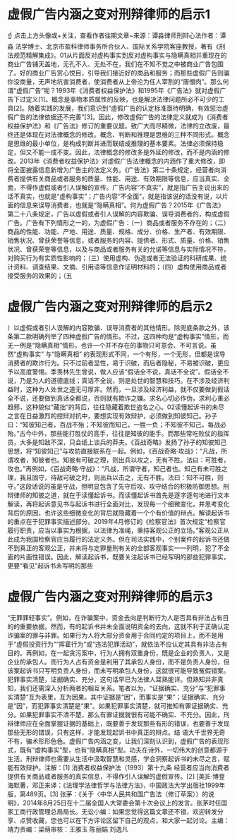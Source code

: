 # 虚假广告内涵之变对刑辩律师的启示1

☝ 点击上方头像或+关注，查看作者往期文章~来源：谭淼律师刑辩心法作者：谭淼 法学博士、北京市盈科律师事务所合伙人、国际关系学院客座教授，著有《刑法规范精解集成》。01从片面反对虚构事实到反对虚构事实与隐瞒真相并重现在的商业广告铺天盖地，无孔不入、无处不在，我们在不知不觉之中被商业广告包围了。好的商业广告赏心悦目，引导我们接近好的商品和服务；而那些虚假广告则骗你没商量，无声地坑害消费者，使消费者从上帝沦为任人宰割的“唐僧肉”。那么何谓“虚假广告”呢？1993年《消费者权益保护法》和1995年《广告法》就对虚假广告下过定义[1]。概念是事物本质属性的反映，也是解决法律问题所必不可少的工具[2]。随着实践的发展，我们意识到“虚假广告的认定标准亟待明确，有效惩治虚假广告的法律依据还不完善”[3]。因此，修改虚假广告的法律定义就成为《消费者权益保护法》和《广告法》修订的重要议题。致广大而尽精微，法律的立改废，最终还是体现在对法律概念的修改。概念、判断和推理是思维的三种不同形式。概念是思维的最小单位，是构成判断并进而联结成推理的基本要素。法律必须保持稳定，但又不能一成不变。因此，法律概念的修改多是外延的修改，而不是内涵的修改。2013年《消费者权益保护法》对虚假广告法律概念的内涵作了重大修改，即将全面披露信息新增为广告主的法定义务。《广告法》第二十条规定，经营者向消费者提供有关商品或者服务的质量、性能、用途、有效期限等信息，应当真实、全面，不得作虚假或者引人误解的宣传。广告内容“不真实”，就是指广告主说出来的话不真实，也就是“虚构事实”；广告内容“不全面”，就是指该说的话没有说，以片面的信息来误导消费者，也就是“隐瞒真相”。何为虚假广告？2015年《广告法》第二十八条规定，广告以虚假或者引人误解的内容欺骗、误导消费者的，构成虚假广告。广告有下列情形之一的，为虚假广告：（一）商品或者服务不存在的；（二）商品的性能、功能、产地、用途、质量、规格、成分、价格、生产者、有效期限、销售状况、曾获荣誉等信息，或者服务的内容、提供者、形式、质量、价格、销售状况、曾获荣誉等信息，以及与商品或者服务有关的允诺等信息与实际情况不符，对购买行为有实质性影响的；（三）使用虚构、伪造或者无法验证的科研成果、统计资料、调查结果、文摘、引用语等信息作证明材料的；（四）虚构使用商品或者接受服务的效果的；（五

# 虚假广告内涵之变对刑辩律师的启示2

）以虚假或者引人误解的内容欺骗、误导消费者的其他情形。除兜底条款之外，该条第二款明确列举了四种虚假广告的情形。不过，这四种均是“虚构事实”情形，而无一例是“隐瞒真相”情形，也许一个并不存在的事物只可意会、不可言说。虽然“虚构事实” 与“隐瞒真相” 的表现形式不同，一个有形，一个无形，但都是误导消费者的欺诈行为。只不过前者显性，易于识破，而后者隐秘，不易被识破，更应予以高度警惕。季羡林先生曾说，做人应该“假话全不说，真话不全说”。假话全不说，乃是为人的道德底线；真话不全说，则是处世的智慧和技巧。在不涉及经济利益时，这种为人处世之道无可厚非。然而，一旦涉及经济利益，就不仅要做到假话全不说，还要做到真话全都说，否则就有欺诈之嫌。求名心切必作伪，求利心重必趋邪，这种貌似“藏拙”的背后，往往隐藏着欺世盗名之心。02读懂起诉书的未尽之言在日益激烈的控辩对抗中，要想实现有效辩护，必须做到知彼知己。孙子曰：“知彼知己者，百战不殆；不知彼而知己，一胜一负；不知彼不知己，每战必殆。”古今中外，那些能打胜仗的高手，往往是知彼的能手。而那些常吃败仗的指挥员，大多是知敌不深，只会纸上谈兵的莽夫。《百战奇略》发扬了孙子的知彼知己思想，将“知彼知己”与攻防直接联系在一起。例如，《百战奇略·攻战》：“凡战，所谓攻者，知彼者也。知彼有可破之理，则出兵以攻之，无有不胜。法曰：可胜者，攻也。”再例如，《百战奇略·守战》：“凡战，所谓守者，知己者也。知己有未可胜之理，我且固守，待敌可破之时，则出兵以击之，无有不胜。法曰：知不可胜，则守。”这段话说的虽是守战，但明显包含了先守后攻、攻守结合的积极防御思想。刑辩律师的知彼之道，就在于读懂起诉书。而读懂起诉书首先是逐字逐句地进行文本解读，再将起诉意见书与起诉书进行全面对比，发现每一个细微变化，并思考变化背后的原因，也许这些细微变化的背后就隐藏着一个个有价值的辩点。解读起诉书的重点在于犯罪事实描述部分。2019年4月修订的《检察官法》首次规定“检察官履行职责，应当以事实为根据，以法律为准绳，秉持客观公正的立场。”客观公正从此成为我国检察官应当履行的法定义务。但在司法实践中，个别案件的起诉书还做不到真正的客观公正，并未将与定罪量刑有关的全部客观事实一一列明，犯了不全面的片面性错误。因此，解读起诉书，既要关注起诉书已经写明的那些犯罪事实，更要“看见”起诉书未写明的那些

# 虚假广告内涵之变对刑辩律师的启示3

“无罪罪轻事实”。例如，在诈骗案中，资金去向是判断行为人是否具有非法占有目的的重要依据。然而，有的起诉书并未全面说明资金的去向，这就不利于正确认定诈骗案的罪与非罪。如果行为人将大部分资金用于合同约定的项目上，而不是用于“虚假投资行为”“挥霍行为”或“违法犯罪活动”，就依法不应认定其具有非法占有目的。再例如，在一起贪污案中，行为人拥有双重身份，既是企业的负责人，又是企业的承包人。而行为人占有资金是利用了其承包人身份，而不是负责人身份，但该案起诉书只写明负责人身份，而未写明承包人身份，这就很可能导致冤假错案。犯罪事实清楚，证据确实、充分，这句话早已为法律人耳熟能详。但熟知并非真知，我们还需深入分析两者的相互关系。笔者以为，“证据确实、充分”与“犯罪事实清楚”互为表里，互为因果。其中证据是“因”，而事实是“果”；证据确实、充分是“因”，而犯罪事实清楚是“果”。如果犯罪事实清楚，就可推知有罪证据确实、充分。如果犯罪事实不清不楚，那么有罪证据就很有可能不确实、不充分。因此，刑辩律师应在全面掌握证据的基础上，既要善于发现那些有形的错误，也要善于发现那些无形的错误，只有这样，才能发现起诉书中真正的辩点。结 语大千世界无奇不有，骗术形形色色。虚假广告内涵之变，让我们深刻认识到，虚假广告的表现形式，既有“虚构事实”型，也有“隐瞒真相”型。功夫在诗外，一切伟大的创意都源于生活。刑辩律师也需要从生活中汲取智慧和灵感，学会洞察起诉书的未尽之言，赋能有效辩护。注解：[1] 消费者权益保护法（1993）第十九条 经营者应当向消费者提供有关商品或者服务的真实信息，不得作引人误解的虚假宣传。[2] [美]E·博登海默著，邓正来译：《法理学法律哲学与法律方法》，中国政法大学出版社1999年版，第489页。[3] 张茅：《关于〈中华人民共和国广告法（修订草案）〉的说明》，2014年8月25日在十二届全国人大常委会第十次会议上的发言。张茅时任国家工商行政管理总局局长。无讼小编：如果您觉得这篇文章还不错，欢迎转发分享、点赞收藏，您也可以在下方评论区留下自己的观点，和大家一起讨论。主编：靖力责编：梁萌审核：王雅玉 陈丽娟 刘逸凡

